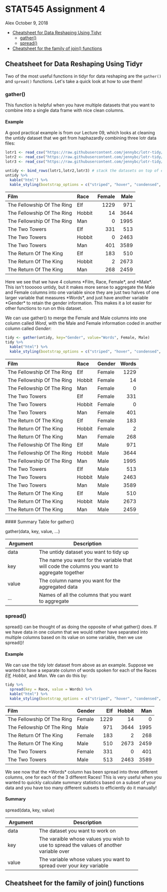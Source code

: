 STAT545 Assignment 4
================
Alex
October 9, 2018

-   [Cheatsheet for Data Reshaping Using Tidyr](#cheatsheet-for-data-reshaping-using-tidyr)
    -   [gather()](#gather)
    -   [spread()](#spread)
-   [Cheatsheet for the family of join() functions](#cheatsheet-for-the-family-of-join-functions)

Cheatsheet for Data Reshaping Using Tidyr
-----------------------------------------

Two of the most useful functions in tidyr for data reshaping are the `gather()` and `spread()` functions. Let's take a quick look at how to use them!

### gather()

This function is helpful when you have multiple datasets that you want to combine into a single data frame with nice clean columns.

#### Example

A good practical example is from our Lecture 09, which looks at cleaning the untidy dataset that we get from haphazardly combining three lotr data files:

``` r
lotr1 <- read_csv("https://raw.githubusercontent.com/jennybc/lotr-tidy/master/data/The_Fellowship_Of_The_Ring.csv")
lotr2 <- read_csv("https://raw.githubusercontent.com/jennybc/lotr-tidy/master/data/The_Two_Towers.csv")
lotr3 <- read_csv("https://raw.githubusercontent.com/jennybc/lotr-tidy/master/data/The_Return_Of_The_King.csv")
```

``` r
untidy <- bind_rows(lotr1,lotr2,lotr3) # stack the datasets on top of each other
untidy %>%
  kable("html") %>%
  kable_styling(bootstrap_options = c("striped", "hover", "condensed", full_width = F))
```

<table class="table table-striped table-hover table-condensed" style="margin-left: auto; margin-right: auto;">
<thead>
<tr>
<th style="text-align:left;">
Film
</th>
<th style="text-align:left;">
Race
</th>
<th style="text-align:right;">
Female
</th>
<th style="text-align:right;">
Male
</th>
</tr>
</thead>
<tbody>
<tr>
<td style="text-align:left;">
The Fellowship Of The Ring
</td>
<td style="text-align:left;">
Elf
</td>
<td style="text-align:right;">
1229
</td>
<td style="text-align:right;">
971
</td>
</tr>
<tr>
<td style="text-align:left;">
The Fellowship Of The Ring
</td>
<td style="text-align:left;">
Hobbit
</td>
<td style="text-align:right;">
14
</td>
<td style="text-align:right;">
3644
</td>
</tr>
<tr>
<td style="text-align:left;">
The Fellowship Of The Ring
</td>
<td style="text-align:left;">
Man
</td>
<td style="text-align:right;">
0
</td>
<td style="text-align:right;">
1995
</td>
</tr>
<tr>
<td style="text-align:left;">
The Two Towers
</td>
<td style="text-align:left;">
Elf
</td>
<td style="text-align:right;">
331
</td>
<td style="text-align:right;">
513
</td>
</tr>
<tr>
<td style="text-align:left;">
The Two Towers
</td>
<td style="text-align:left;">
Hobbit
</td>
<td style="text-align:right;">
0
</td>
<td style="text-align:right;">
2463
</td>
</tr>
<tr>
<td style="text-align:left;">
The Two Towers
</td>
<td style="text-align:left;">
Man
</td>
<td style="text-align:right;">
401
</td>
<td style="text-align:right;">
3589
</td>
</tr>
<tr>
<td style="text-align:left;">
The Return Of The King
</td>
<td style="text-align:left;">
Elf
</td>
<td style="text-align:right;">
183
</td>
<td style="text-align:right;">
510
</td>
</tr>
<tr>
<td style="text-align:left;">
The Return Of The King
</td>
<td style="text-align:left;">
Hobbit
</td>
<td style="text-align:right;">
2
</td>
<td style="text-align:right;">
2673
</td>
</tr>
<tr>
<td style="text-align:left;">
The Return Of The King
</td>
<td style="text-align:left;">
Man
</td>
<td style="text-align:right;">
268
</td>
<td style="text-align:right;">
2459
</td>
</tr>
</tbody>
</table>
Here we see that we have 4 columns *Film, Race, Female*, and *Male*. This isn't toooooo untidy, but it makes more sense to aggregate the Male and Female columns into one variable since they are just two halves of one larger variable that measures *Words*, and just have another variable *Gender* to retain the gender information. This makes it a lot easier for other functions to run on this dataset.

We can use gather() to merge the Female and Male columns into one column called *Word*, with the Male and Female information coded in another column called *Gender*:

``` r
tidy <- gather(untidy, key="Gender", value="Words", Female, Male)
tidy %>%
  kable("html") %>%
  kable_styling(bootstrap_options = c("striped", "hover", "condensed", full_width = F))
```

<table class="table table-striped table-hover table-condensed" style="margin-left: auto; margin-right: auto;">
<thead>
<tr>
<th style="text-align:left;">
Film
</th>
<th style="text-align:left;">
Race
</th>
<th style="text-align:left;">
Gender
</th>
<th style="text-align:right;">
Words
</th>
</tr>
</thead>
<tbody>
<tr>
<td style="text-align:left;">
The Fellowship Of The Ring
</td>
<td style="text-align:left;">
Elf
</td>
<td style="text-align:left;">
Female
</td>
<td style="text-align:right;">
1229
</td>
</tr>
<tr>
<td style="text-align:left;">
The Fellowship Of The Ring
</td>
<td style="text-align:left;">
Hobbit
</td>
<td style="text-align:left;">
Female
</td>
<td style="text-align:right;">
14
</td>
</tr>
<tr>
<td style="text-align:left;">
The Fellowship Of The Ring
</td>
<td style="text-align:left;">
Man
</td>
<td style="text-align:left;">
Female
</td>
<td style="text-align:right;">
0
</td>
</tr>
<tr>
<td style="text-align:left;">
The Two Towers
</td>
<td style="text-align:left;">
Elf
</td>
<td style="text-align:left;">
Female
</td>
<td style="text-align:right;">
331
</td>
</tr>
<tr>
<td style="text-align:left;">
The Two Towers
</td>
<td style="text-align:left;">
Hobbit
</td>
<td style="text-align:left;">
Female
</td>
<td style="text-align:right;">
0
</td>
</tr>
<tr>
<td style="text-align:left;">
The Two Towers
</td>
<td style="text-align:left;">
Man
</td>
<td style="text-align:left;">
Female
</td>
<td style="text-align:right;">
401
</td>
</tr>
<tr>
<td style="text-align:left;">
The Return Of The King
</td>
<td style="text-align:left;">
Elf
</td>
<td style="text-align:left;">
Female
</td>
<td style="text-align:right;">
183
</td>
</tr>
<tr>
<td style="text-align:left;">
The Return Of The King
</td>
<td style="text-align:left;">
Hobbit
</td>
<td style="text-align:left;">
Female
</td>
<td style="text-align:right;">
2
</td>
</tr>
<tr>
<td style="text-align:left;">
The Return Of The King
</td>
<td style="text-align:left;">
Man
</td>
<td style="text-align:left;">
Female
</td>
<td style="text-align:right;">
268
</td>
</tr>
<tr>
<td style="text-align:left;">
The Fellowship Of The Ring
</td>
<td style="text-align:left;">
Elf
</td>
<td style="text-align:left;">
Male
</td>
<td style="text-align:right;">
971
</td>
</tr>
<tr>
<td style="text-align:left;">
The Fellowship Of The Ring
</td>
<td style="text-align:left;">
Hobbit
</td>
<td style="text-align:left;">
Male
</td>
<td style="text-align:right;">
3644
</td>
</tr>
<tr>
<td style="text-align:left;">
The Fellowship Of The Ring
</td>
<td style="text-align:left;">
Man
</td>
<td style="text-align:left;">
Male
</td>
<td style="text-align:right;">
1995
</td>
</tr>
<tr>
<td style="text-align:left;">
The Two Towers
</td>
<td style="text-align:left;">
Elf
</td>
<td style="text-align:left;">
Male
</td>
<td style="text-align:right;">
513
</td>
</tr>
<tr>
<td style="text-align:left;">
The Two Towers
</td>
<td style="text-align:left;">
Hobbit
</td>
<td style="text-align:left;">
Male
</td>
<td style="text-align:right;">
2463
</td>
</tr>
<tr>
<td style="text-align:left;">
The Two Towers
</td>
<td style="text-align:left;">
Man
</td>
<td style="text-align:left;">
Male
</td>
<td style="text-align:right;">
3589
</td>
</tr>
<tr>
<td style="text-align:left;">
The Return Of The King
</td>
<td style="text-align:left;">
Elf
</td>
<td style="text-align:left;">
Male
</td>
<td style="text-align:right;">
510
</td>
</tr>
<tr>
<td style="text-align:left;">
The Return Of The King
</td>
<td style="text-align:left;">
Hobbit
</td>
<td style="text-align:left;">
Male
</td>
<td style="text-align:right;">
2673
</td>
</tr>
<tr>
<td style="text-align:left;">
The Return Of The King
</td>
<td style="text-align:left;">
Man
</td>
<td style="text-align:left;">
Male
</td>
<td style="text-align:right;">
2459
</td>
</tr>
</tbody>
</table>
#### Summary Table for gather()

gather(data, key, value, ...)

<table style="width:85%;">
<colgroup>
<col width="15%" />
<col width="69%" />
</colgroup>
<thead>
<tr class="header">
<th>Argument</th>
<th>Description</th>
</tr>
</thead>
<tbody>
<tr class="odd">
<td>data</td>
<td>The untidy dataset you want to tidy up</td>
</tr>
<tr class="even">
<td>key</td>
<td>The name you want for the variable that will code the columns you want to aggregate together</td>
</tr>
<tr class="odd">
<td>value</td>
<td>The column name you want for the aggregated data</td>
</tr>
<tr class="even">
<td>...</td>
<td>Names of all the columns that you want to aggregate</td>
</tr>
</tbody>
</table>

### spread()

spread() can be thought of as doing the opposite of what gather() does. If we have data in one column that we would rather have separated into multiple columns based on its value on some variable, then we use spread()!

#### Example

We can use the tidy lotr dataset from above as an example. Suppose we wanted to have a separate column of words spoken for each of the Races *Elf, Hobbit,* and *Man*. We can do this by:

``` r
tidy %>%
  spread(key = Race, value = Words) %>%
  kable("html") %>%
  kable_styling(bootstrap_options = c("striped", "hover", "condensed", full_width = F))
```

<table class="table table-striped table-hover table-condensed" style="margin-left: auto; margin-right: auto;">
<thead>
<tr>
<th style="text-align:left;">
Film
</th>
<th style="text-align:left;">
Gender
</th>
<th style="text-align:right;">
Elf
</th>
<th style="text-align:right;">
Hobbit
</th>
<th style="text-align:right;">
Man
</th>
</tr>
</thead>
<tbody>
<tr>
<td style="text-align:left;">
The Fellowship Of The Ring
</td>
<td style="text-align:left;">
Female
</td>
<td style="text-align:right;">
1229
</td>
<td style="text-align:right;">
14
</td>
<td style="text-align:right;">
0
</td>
</tr>
<tr>
<td style="text-align:left;">
The Fellowship Of The Ring
</td>
<td style="text-align:left;">
Male
</td>
<td style="text-align:right;">
971
</td>
<td style="text-align:right;">
3644
</td>
<td style="text-align:right;">
1995
</td>
</tr>
<tr>
<td style="text-align:left;">
The Return Of The King
</td>
<td style="text-align:left;">
Female
</td>
<td style="text-align:right;">
183
</td>
<td style="text-align:right;">
2
</td>
<td style="text-align:right;">
268
</td>
</tr>
<tr>
<td style="text-align:left;">
The Return Of The King
</td>
<td style="text-align:left;">
Male
</td>
<td style="text-align:right;">
510
</td>
<td style="text-align:right;">
2673
</td>
<td style="text-align:right;">
2459
</td>
</tr>
<tr>
<td style="text-align:left;">
The Two Towers
</td>
<td style="text-align:left;">
Female
</td>
<td style="text-align:right;">
331
</td>
<td style="text-align:right;">
0
</td>
<td style="text-align:right;">
401
</td>
</tr>
<tr>
<td style="text-align:left;">
The Two Towers
</td>
<td style="text-align:left;">
Male
</td>
<td style="text-align:right;">
513
</td>
<td style="text-align:right;">
2463
</td>
<td style="text-align:right;">
3589
</td>
</tr>
</tbody>
</table>
We see now that the *Words* column has been spread into three different columns, one for each of the 3 different Races! This is very useful when you wanted to quickly calculate summary statistics based on a subset of your data and you have too many different subsets to efficiently do it manually!

#### Summary

spread(data, key, value)

<table style="width:85%;">
<colgroup>
<col width="15%" />
<col width="69%" />
</colgroup>
<thead>
<tr class="header">
<th>Argument</th>
<th>Description</th>
</tr>
</thead>
<tbody>
<tr class="odd">
<td>data</td>
<td>The dataset you want to work on</td>
</tr>
<tr class="even">
<td>key</td>
<td>The varaible whose values you wish to use to spread the values of another variable over</td>
</tr>
<tr class="odd">
<td>value</td>
<td>The variable whose values you want to spread over your <em>key</em> variable</td>
</tr>
</tbody>
</table>

Cheatsheet for the family of join() functions
---------------------------------------------
